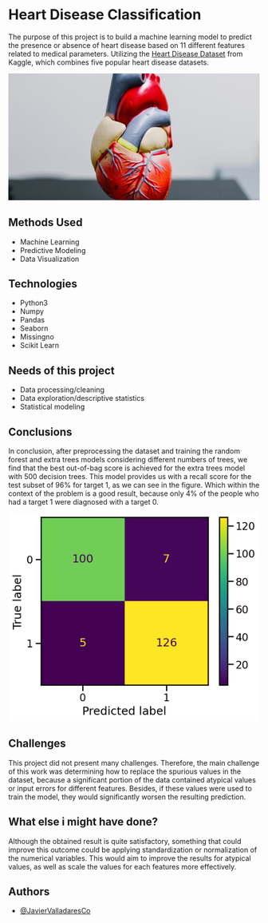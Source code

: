 
# Heart Disease Classification

The purpose of this project is to build a machine learning model to predict the presence or absence of heart disease based on 11 different features related to medical parameters. Utilizing the [Heart Disease Dataset](https://www.kaggle.com/datasets/mexwell/heart-disease-dataset/data) from Kaggle, which combines five popular heart disease datasets.

![Heart Image](/images/Heart_Disease.jpg "Heart Logo")


## Methods Used

 - Machine Learning
 - Predictive Modeling
 - Data Visualization


## Technologies

- Python3
- Numpy
- Pandas
- Seaborn
- Missingno
- Scikit Learn


## Needs of this project

- Data processing/cleaning
- Data exploration/descriptive statistics
- Statistical modeling

## Conclusions

In conclusion, after preprocessing the dataset and training the random forest and extra trees models considering different numbers of trees, we find that the best out-of-bag score is achieved for the extra trees model with 500 decision trees. This model provides us with a recall score for the test subset of 96% for target 1, as we can see in the figure. Which within the context of the problem is a good result, because only 4% of the people who had a target 1 were diagnosed with a target 0. 

![Confussion Matrix](/images/Confussion_Matrix.png "Confussion Matrix")

## Challenges

This project did not present many challenges. Therefore, the main challenge of this work was determining how to replace the spurious values in the dataset, because a significant portion of the data contained atypical values or input errors for different features. Besides, if these values were used to train the model, they would significantly worsen the resulting prediction.

## What else i might have done?

Although the obtained result is quite satisfactory, something that could improve this outcome could be applying standardization or normalization of the numerical variables. This would aim to improve the results for atypical values, as well as scale the values for each features more effectively.

## Authors

- [@JavierValladaresCo](https://www.github.com/JavierValladaresCo)


